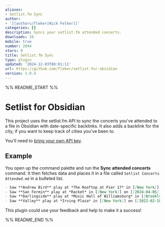 ```yaml
---
aliases:
- Setlist.fm Sync
author:
- '[[authors/fleker|Nick Felker]]'
categories: []
description: Syncs your setlist.fm attended concerts.
downloads: 16
mobile: true
number: 2044
stars: 0
title: Setlist.fm Sync
type: plugin
updated: '2024-12-03T08:01:11'
url: https://github.com/fleker/setlist-for-obsidian
version: 1.0.4
---
```


%% README_START %%

# Setlist for Obsidian

This project uses the setlist.fm API to sync the concerts you've attended to a file in Obsidian with date-specific backlinks. It also adds a backlink for the city, if you want to keep track of cities you've been to.

You'll need to [bring your own API key](https://api.setlist.fm/docs/1.0/index.html).

## Example

You open up the command palette and run the **Sync attended concerts** command. It then fetches data and places it in a file called `Setlist Concerts Attended.md` in a bulleted list.

```md
- Saw **Andrew Bird** play at *The Rooftop at Pier 17* in [[New York]] on [[2024-08-16]]
- Saw **San Fermin** play at *Racket* in [[New York]] on [[2024-04-05]]
- Saw **Darlingside** play at *Music Hall of Williamsburg* in [[Brooklyn]] on [[2022-05-08]]
- Saw **Valley** play at *Irving Plaza* in [[New York]] on [[2022-02-18]]
```

This plugin could use your feedback and help to make it a success!

%% README_END %%